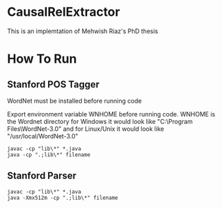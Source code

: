 CausalRelExtractor
==================

This is an implemtation of Mehwish Riaz's PhD thesis

How To Run
==========

Stanford POS Tagger
-------------------
WordNet must be installed before running code

Export environment variable WNHOME before running code. WNHOME is the Wordnet directory
for Windows it would look like "C:\Program Files\WordNet-3.0"
and for Linux/Unix it would look like "/usr/local/WordNet-3.0"

	javac -cp "lib\*" *.java
	java -cp ".;lib\*" filename

Stanford Parser	
---------------

	javac -cp "lib\*" *.java
	java -Xmx512m -cp ".;lib\*" filename
